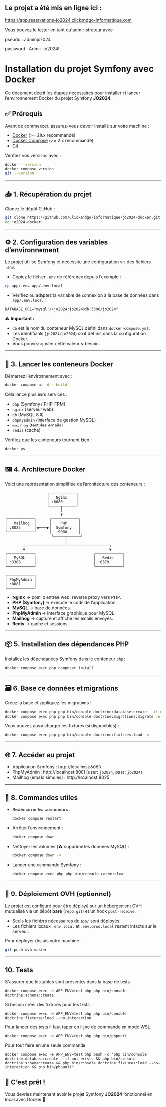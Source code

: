 ## Le projet a été mis en ligne ici :

https://app.reservations-jo2024.clickandgo-informatique.com

Vous pouvez le tester en tant qu'administrateur avec

pseudo : adminjo2024

password : Admin-jo2024!


# Installation du projet Symfony avec Docker

Ce document décrit les étapes nécessaires pour installer et lancer l’environnement Docker du projet Symfony **JO2024**.

## ✅ Prérequis

Avant de commencer, assurez-vous d’avoir installé sur votre machine :
- [Docker](https://docs.docker.com/get-docker/) (>= 20.x recommandé)
- [Docker Compose](https://docs.docker.com/compose/install/) (>= 2.x recommandé)
- [Git](https://git-scm.com/downloads)

Vérifiez vos versions avec :
```bash
docker --version
docker compose version
git --version
```

---

## 📥 1. Récupération du projet

Clonez le dépôt GitHub :

```bash
git clone https://github.com/Clickandgo-informatique/jo2024-docker.git
cd jo2024-docker
```

---

## ⚙️ 2. Configuration des variables d’environnement

Le projet utilise Symfony et nécessite une configuration via des fichiers `.env`.

- Copiez le fichier `.env` de référence depuis l’exemple :

```bash
cp app/.env app/.env.local
```

- Vérifiez ou adaptez la variable de connexion à la base de données dans `app/.env.local` :

```dotenv
DATABASE_URL="mysql://jo2024:jo2024@db:3306/jo2024"
```

⚠️ **Important :**  
- `db` est le nom du conteneur MySQL défini dans `docker-compose.yml`.  
- Les identifiants (`jo2024/jo2024`) sont définis dans la configuration Docker.  
- Vous pouvez ajuster cette valeur si besoin.

---

## 🐳 3. Lancer les conteneurs Docker

Démarrez l’environnement avec :

```bash
docker compose up -d --build
```

Cela lance plusieurs services :
- `php` (Symfony / PHP-FPM)
- `nginx` (serveur web)
- `db` (MySQL 8.0)
- `phpmyadmin` (interface de gestion MySQL)
- `mailhog` (test des emails)
- `redis` (cache)

Vérifiez que les conteneurs tournent bien :

```bash
docker ps
```

---

## 🖼️ 4. Architecture Docker

Voici une représentation simplifiée de l’architecture des conteneurs :

```
                   ┌────────────┐
                   │   Nginx    │
                   │ :8080      │
                   └─────┬──────┘
                         │
                         ▼
┌────────────┐      ┌────────────┐
│   Mailhog  │      │    PHP     │
│ :8025      │◀────▶│  Symfony   │
└────────────┘      │  :9000     │
                     └─────┬──────┘
                           │
        ┌──────────────────┴───────────────────┐
        ▼                                      ▼
┌────────────┐                          ┌────────────┐
│   MySQL    │                          │   Redis    │
│ :3306      │                          │ :6379      │
└────────────┘                          └────────────┘

┌────────────┐
│ PhpMyAdmin │
│ :8081      │
└────────────┘
```

- **Nginx** → point d’entrée web, reverse proxy vers PHP.  
- **PHP (Symfony)** → exécute le code de l’application.  
- **MySQL** → base de données.  
- **PhpMyAdmin** → interface graphique pour MySQL.  
- **Mailhog** → capture et affiche les emails envoyés.  
- **Redis** → cache et sessions.  

---

## 📦 5. Installation des dépendances PHP

Installez les dépendances Symfony dans le conteneur `php` :

```bash
docker compose exec php composer install
```

---

## 🗃️ 6. Base de données et migrations

Créez la base et appliquez les migrations :

```bash
docker compose exec php php bin/console doctrine:database:create --if-not-exists
docker compose exec php php bin/console doctrine:migrations:migrate -n
```

Vous pouvez aussi charger les fixtures (si disponibles) :

```bash
docker compose exec php php bin/console doctrine:fixtures:load -n
```

---

## 🌐 7. Accéder au projet

- Application Symfony : http://localhost:8080  
- PhpMyAdmin : http://localhost:8081 (user: `jo2024`, pass: `jo2024`)  
- Mailhog (emails simulés) : http://localhost:8025  

---

## 🔧 8. Commandes utiles

- Redémarrer les conteneurs :
  ```bash
  docker compose restart
  ```

- Arrêter l’environnement :
  ```bash
  docker compose down
  ```

- Nettoyer les volumes (⚠️ supprime les données MySQL) :
  ```bash
  docker compose down -v
  ```

- Lancer une commande Symfony :
  ```bash
  docker compose exec php php bin/console cache:clear
  ```

---

## 🚀 9. Déploiement OVH (optionnel)

Le projet est configuré pour être déployé sur un hébergement OVH mutualisé via un dépôt **bare** (`repo.git`) et un hook `post-receive`.  
- Seuls les fichiers nécessaires de `app/` sont déployés.  
- Les fichiers locaux `.env.local` et `.env.prod.local` restent intacts sur le serveur.  

Pour déployer depuis votre machine :

```bash
git push ovh master
```

---

## 10. Tests

S'assurer que les tables sont présentes dans la base de tests

```docker compose exec -e APP_ENV=test php php bin/console doctrine:schema:create```

Si besoin créer des fixtures pour les tests

```docker compose exec -e APP_ENV=test php php bin/console doctrine:fixtures:load --no-interaction```

Pour lancer des tests il faut taper en ligne de commande en mode WSL

```docker compose exec -e APP_ENV=test php php bin/phpunit```

Pour tout faire en une seule commande

```docker compose exec -e APP_ENV=test php bash -c "php bin/console doctrine:database:create --if-not-exists && php bin/console doctrine:schema:create && php bin/console doctrine:fixtures:load --no-interaction && php bin/phpunit"```


## 🎉 C’est prêt !

Vous devriez maintenant avoir le projet Symfony **JO2024** fonctionnel en local avec Docker 🚀.
